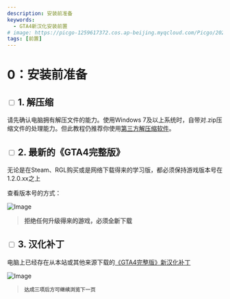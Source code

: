 ```yaml
---
description: 安装前准备
keywords:
  - GTA4新汉化安装前置
# image: https://picgo-1259617372.cos.ap-beijing.myqcloud.com/Picgo/2022/01/19-11-28-23-404Lab.jpeg
tags: [前置]
---
```


# 0：安装前准备

## <input type='checkbox' /> 1. 解压缩
请先确认电脑拥有解压文件的能力。使用Windows 7及以上系统时，自带对.zip压缩文件的处理能力。但此教程仍推荐你使用[第三方解压缩软件](https://www.bandisoft.com/bandizip/)。

## <input type='checkbox' /> 2. 最新的《GTA4完整版》 
无论是在Steam、RGL购买或是网络下载得来的学习版，都必须保持游戏版本号在1.2.0.xx之上

查看版本号的方式：

![Image](https://s1.328888.xyz/2022/09/07/5AOr6.png)

> **拒绝任何升级得来的游戏，必须全新下载**

## <input type='checkbox' /> 3. 汉化补丁
电脑上已经存在从本站或其他来源下载的[《GTA4完整版》新汉化补丁](../intro.md#下载)


![Image](https://s1.328888.xyz/2022/09/07/5AF2P.png)

> **`达成三项后方可继续浏览下一页`**